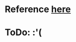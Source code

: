 # Reference [here](https://gitlab.com/nvidia/container-images/cuda/-/tree/master/#nvidia-cuda-linux-container-image-sources)
# ToDo: :'(
